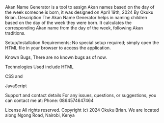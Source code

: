 Akan Name Generator is a tool to assign Akan names based on the day of the week someone is born, it was designed on April 19th, 2024 By Okuku Brian. Description The Akan Name Generator helps in naming children based on the day of the week they were born. It calculates the corresponding Akan name from the day of the week, following Akan traditions.

Setup/Installation Requirements; No special setup required; simply open the HTML file in your browser to access the application.

Known Bugs, There are no known bugs as of now.

Technologies Used include HTML 

CSS and

JavaScript

Support and contact details For any issues, questions, or suggestions, you can contact me at: Phone: 0864574647464

License All rights reserved. Copyright (c) 2024 Okuku Brian. We are located along Ngong Road, Nairobi, Kenya
